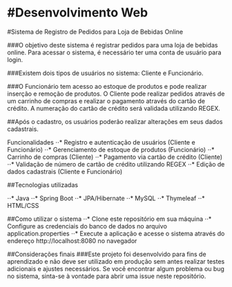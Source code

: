 #Desenvolvimento Web
======

#Sistema de Registro de Pedidos para Loja de Bebidas Online

###O objetivo deste sistema é registrar pedidos para uma loja de bebidas online. Para acessar o sistema, é necessário ter uma conta de usuário para login.

###Existem dois tipos de usuários no sistema: Cliente e Funcionário.

###O Funcionário tem acesso ao estoque de produtos e pode realizar inserção e remoção de produtos. O Cliente pode realizar pedidos através de um carrinho de compras e realizar o pagamento através do cartão de crédito. A numeração do cartão de crédito será validada utilizando REGEX.

##Após o cadastro, os usuários poderão realizar alterações em seus dados cadastrais.

Funcionalidades
⋅⋅* Registro e autenticação de usuários (Cliente e Funcionário)
⋅⋅* Gerenciamento de estoque de produtos (Funcionário)
⋅⋅* Carrinho de compras (Cliente)
⋅⋅* Pagamento via cartão de crédito (Cliente)
⋅⋅* Validação de número de cartão de crédito utilizando REGEX
⋅⋅* Edição de dados cadastrais (Cliente e Funcionário)

##Tecnologias utilizadas

⋅⋅* Java
⋅⋅* Spring Boot
⋅⋅* JPA/Hibernate
⋅⋅* MySQL
⋅⋅* Thymeleaf
⋅⋅* HTML/CSS

##Como utilizar o sistema
⋅⋅* Clone este repositório em sua máquina
⋅⋅* Configure as credenciais do banco de dados no arquivo application.properties
⋅⋅* Execute a aplicação e acesse o sistema através do endereço http://localhost:8080 no navegador

##Considerações finais
###Este projeto foi desenvolvido para fins de aprendizado e não deve ser utilizado em produção sem antes realizar testes adicionais e ajustes necessários. Se você encontrar algum problema ou bug no sistema, sinta-se à vontade para abrir uma issue neste repositório.




